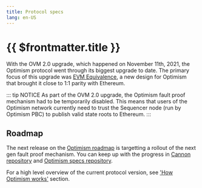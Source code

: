 ```yaml
---
title: Protocol specs
lang: en-US
---
```


# {{ $frontmatter.title }}

With the OVM 2.0 upgrade, which happened on November 11th, 2021, the Optimism protocol went through its biggest upgrade to date. The primary focus of this upgrade was [EVM Equivalence](https://medium.com/ethereum-optimism/introducing-evm-equivalence-5c2021deb306), a new design for Optimism that brought it close to 1:1 parity with Ethereum.

::: tip NOTICE
As part of the OVM 2.0 upgrade, the Optimism fault proof mechanism had to be temporarily disabled. This means that users of the Optimism network currently need to trust the Sequencer node (run by Optimism PBC) to publish valid state roots to Ethereum.
:::

## Roadmap

The next release on the [Optimism roadmap](https://www.optimism.io/about) is targetting a rollout of the next gen fault proof mechanism. You can keep up with the progress in [Cannon repository](https://github.com/ethereum-optimism/cannon/) and [Optimism specs repository](https://github.com/ethereum-optimism/optimistic-specs).

For a high level overview of the current protocol version, see ['How Optimism works'](../how-optimism-works/) section.